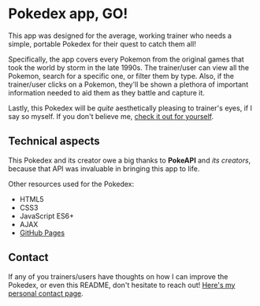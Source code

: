 # Pokedex app, GO!

This app was designed for the average, working trainer who needs a simple, portable Pokedex for their quest to catch them all! 

Specifically, the app covers every Pokemon from the original games that took the world by storm in the late 1990s. The trainer/user can view all the Pokemon, search for a specific one, or filter them by type. Also, if the trainer/user clicks on a Pokemon, they'll be shown a plethora of important information needed to aid them as they battle and capture it.

Lastly, this Pokedex will be *quite* aesthetically pleasing to trainer's eyes, if I say so myself. If you don't believe me, [check it out for yourself](jeffellingham.github.io/pokedex-app).

## Technical aspects

This Pokedex and its creator owe a big thanks to **PokeAPI** and *its creators*, because that API was invaluable in bringing this app to life. 

Other resources used for the Pokedex:
- HTML5
- CSS3
- JavaScript ES6+
- AJAX
- [GitHub Pages](jeffellingham.github.io/pokedex-app) 

## Contact

If any of you trainers/users have thoughts on how I can improve the Pokedex, or even this README, don't hesitate to reach out! [Here's my personal contact page](jeffellingham.github.io/contact.html).